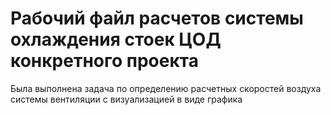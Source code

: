 # Рабочий файл расчетов системы охлаждения стоек ЦОД конкретного проекта

Была выполнена задача по определению расчетных скоростей воздуха системы вентиляции с визуализацией в виде графика
